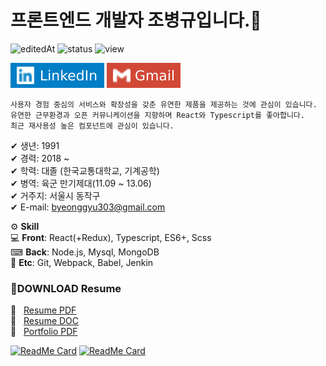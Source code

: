 # 프론트엔드 개발자 조병규입니다.👋

![editedAt](https://img.shields.io/github/last-commit/CaterJo/resume?label=edited%20at)
![status](https://img.shields.io/badge/status-OpenToWork-inactive)
![view](https://komarev.com/ghpvc/?username=CaterJo&color=blue)  


[![linkedIn](https://github.com/CaterJo/Resume/blob/master/resource/image/linkedin.svg)](https://www.linkedin.com/in/byeonggyu-cho303/)
[![linkedIn](https://github.com/CaterJo/Resume/blob/master/resource/image/gmail.svg)](byeonggyu303@gmail.com)

    사용자 경험 중심의 서비스와 확장성을 갖춘 유연한 제품을 제공하는 것에 관심이 있습니다.
    유연한 근무환경과 오픈 커뮤니케이션을 지향하며 React와 Typescript를 좋아합니다.
    최근 재사용성 높은 컴포넌트에 관심이 있습니다.



✔ 생년: 1991  
✔ 경력: 2018 ~  
✔ 학력: 대졸 (한국교통대학교, 기계공학)  
✔ 병역: 육군 만기제대(11.09 ~ 13.06)  
✔ 거주지: 서울시 동작구  
✔ E-mail: byeonggyu303@gmail.com



⚙️ **Skill**  
💻 **Front**: React(+Redux), Typescript, ES6+, Scss  
⌨ **Back**: Node.js, Mysql, MongoDB  
🔗 **Etc**: Git, Webpack, Babel, Jenkin



### 📕DOWNLOAD Resume

📄&nbsp;&nbsp;&nbsp;[Resume PDF](./resume/resume.pdf)  
📄&nbsp;&nbsp;&nbsp;[Resume DOC](./resume/resume.docx)  
📄&nbsp;&nbsp;&nbsp;[Portfolio PDF](./resume/portfolio.pdf)

[![ReadMe Card](https://github-readme-stats.vercel.app/api/pin/?username=CaterJo&repo=Resume&theme=dracula)](https://github.com/CaterJo/Resume)
[![ReadMe Card](https://github-readme-stats.vercel.app/api/pin/?username=CaterJo&repo=TIL&theme=dracula)](https://github.com/CaterJo/TIL)
